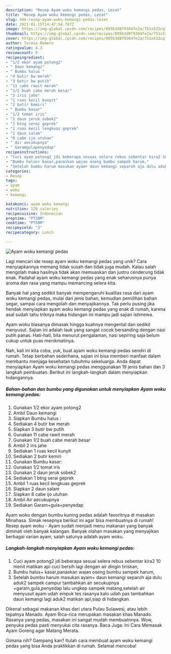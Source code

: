 ```yaml
---
description: "Resep Ayam woku kemangi pedas, Lezat"
title: "Resep Ayam woku kemangi pedas, Lezat"
slug: 446-resep-ayam-woku-kemangi-pedas-lezat
date: 2021-01-15T14:47:54.787Z
image: https://img-global.cpcdn.com/recipes/095b3d8f9304fe2a/751x532cq70/ayam-woku-kemangi-pedas-foto-resep-utama.jpg
thumbnail: https://img-global.cpcdn.com/recipes/095b3d8f9304fe2a/751x532cq70/ayam-woku-kemangi-pedas-foto-resep-utama.jpg
cover: https://img-global.cpcdn.com/recipes/095b3d8f9304fe2a/751x532cq70/ayam-woku-kemangi-pedas-foto-resep-utama.jpg
author: Teresa Romero
ratingvalue: 4.3
reviewcount: 9
recipeingredient:
- "1/2 ekor ayam potong2"
- " Daun kemangi"
- " Bumbu halus "
- "4 butir bw merah"
- "3 butir bw putih"
- "11 cabe rawit merah"
- "1/2 buah cabe merah besar"
- "2 iris jahe"
- "1 ruas kecil kunyit"
- "2 butir kemiri"
- " Bumbu kasar"
- "1/2 tomat iris"
- "2 daun jeruk sobek2"
- "1 btng serai geprek"
- "1 ruas kecil lengkuas geprek"
- "2 daun salam"
- "8 cabe ijo utuhan"
- " Air aecukupnya"
- " Garamgulapenyedap"
recipeinstructions:
- "Cuci ayam potong2 jdi beberapa sesuai selera rebus sebentar kira2 10 menit matikan api cuci bersih lagi dengan air dingin tiriskan,"
- "Bumbu halus+ kasar,panaskan wajan oseng bumbu sampek harum,"
- "Setelah bumbu harum masukan ayam+ daun kemangi separoh aja dulu aduk2 sampek campur tambahkan air secukupnya +garam,gula,penyedap lalu ungkep sampek matang,setelah air menyusut ayam udah empuk tes rasanya kalo udah pas tambahkan daun kemangi lagi aduk2 matikan api,siap di hidangkan."
categories:
- Resep
tags:
- ayam
- woku
- kemangi

katakunci: ayam woku kemangi 
nutrition: 129 calories
recipecuisine: Indonesian
preptime: "PT30M"
cooktime: "PT59M"
recipeyield: "3"
recipecategory: Lunch

---
```



![Ayam woku kemangi pedas](https://img-global.cpcdn.com/recipes/095b3d8f9304fe2a/751x532cq70/ayam-woku-kemangi-pedas-foto-resep-utama.jpg)

Lagi mencari ide resep ayam woku kemangi pedas yang unik? Cara menyiapkannya memang tidak susah dan tidak juga mudah. Kalau salah mengolah maka hasilnya tidak akan memuaskan dan justru cenderung tidak enak. Padahal ayam woku kemangi pedas yang enak seharusnya punya aroma dan rasa yang mampu memancing selera kita.

Banyak hal yang sedikit banyak mempengaruhi kualitas rasa dari ayam woku kemangi pedas, mulai dari jenis bahan, kemudian pemilihan bahan segar, sampai cara mengolah dan menyajikannya. Tak perlu pusing jika hendak menyiapkan ayam woku kemangi pedas yang enak di rumah, karena asal sudah tahu triknya maka hidangan ini mampu jadi sajian istimewa.

Ayam woku biasanya dimasak hingga kuahnya mengental dan sedikit menyusut. Sajian ini adalah lauk yang sangat cocok bersanding dengan nasi putih panas. Hati-hati, bila menurut pengalaman, nasi sepiring saja belum cukup untuk puas menikmatinya.


Nah, kali ini kita coba, yuk, buat ayam woku kemangi pedas sendiri di rumah. Tetap berbahan sederhana, sajian ini bisa memberi manfaat dalam membantu menjaga kesehatan tubuhmu sekeluarga. Anda dapat menyiapkan Ayam woku kemangi pedas menggunakan 19 jenis bahan dan 3 langkah pembuatan. Berikut ini langkah-langkah dalam menyiapkan hidangannya.

<!--inarticleads1-->

##### Bahan-bahan dan bumbu yang digunakan untuk menyiapkan Ayam woku kemangi pedas:

1. Gunakan 1/2 ekor ayam potong2
1. Ambil  Daun kemangi
1. Siapkan  Bumbu halus :
1. Sediakan 4 butir bw merah
1. Siapkan 3 butir bw putih
1. Gunakan 11 cabe rawit merah
1. Gunakan 1/2 buah cabe merah besar
1. Ambil 2 iris jahe
1. Sediakan 1 ruas kecil kunyit
1. Sediakan 2 butir kemiri
1. Gunakan  Bumbu kasar:
1. Gunakan 1/2 tomat iris
1. Gunakan 2 daun jeruk sobek2
1. Sediakan 1 btng serai geprek
1. Ambil 1 ruas kecil lengkuas geprek
1. Siapkan 2 daun salam
1. Siapkan 8 cabe ijo utuhan
1. Ambil  Air aecukupnya
1. Sediakan  Garam+gula+penyedap


Ayam woku dengan bumbu kuning pedas adalah favoritnya di masakan Minahasa. Simak resepnya berikut ini agar bisa membuatnya di rumah! Resep ayam woku - Ayam sudah menjadi menu makanan yang banyak diminati oleh banyak kalangan. Banyak olahan masakan yang menyajikan berbagai varian ayam, salah satunya adalah ayam woku. 

<!--inarticleads2-->

##### Langkah-langkah menyiapkan Ayam woku kemangi pedas:

1. Cuci ayam potong2 jdi beberapa sesuai selera rebus sebentar kira2 10 menit matikan api cuci bersih lagi dengan air dingin tiriskan,
1. Bumbu halus+ kasar,panaskan wajan oseng bumbu sampek harum,
1. Setelah bumbu harum masukan ayam+ daun kemangi separoh aja dulu aduk2 sampek campur tambahkan air secukupnya +garam,gula,penyedap lalu ungkep sampek matang,setelah air menyusut ayam udah empuk tes rasanya kalo udah pas tambahkan daun kemangi lagi aduk2 matikan api,siap di hidangkan.


Dikenal sebagai makanan khas dari utara Pulau Sulawesi, atau lebih tepatnya Manado. Ayam Rica-rica merupakan masakan khas Manado. Rasanya yang pedas, masakan ini sangat mudah membuatnnya. Wow, penyuka pedas pasti menyukai cita rasanya. Baca Juga: Ini Cara Memasak Ayam Goreng agar Matang Merata. 

Gimana nih? Gampang kan? Itulah cara membuat ayam woku kemangi pedas yang bisa Anda praktikkan di rumah. Selamat mencoba!
